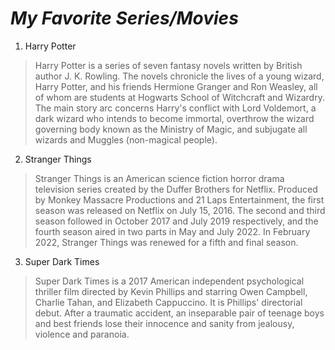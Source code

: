 # *My Favorite Series/Movies*
1. Harry Potter
> Harry Potter is a series of seven fantasy novels written by British author J. K. Rowling. The novels chronicle the lives of a young wizard, Harry Potter, and his friends Hermione Granger and Ron Weasley, all of whom are students at Hogwarts School of Witchcraft and Wizardry. The main story arc concerns Harry's conflict with Lord Voldemort, a dark wizard who intends to become immortal, overthrow the wizard governing body known as the Ministry of Magic, and subjugate all wizards and Muggles (non-magical people).
2. Stranger Things
> Stranger Things is an American science fiction horror drama television series created by the Duffer Brothers for Netflix. Produced by Monkey Massacre Productions and 21 Laps Entertainment, the first season was released on Netflix on July 15, 2016. The second and third season followed in October 2017 and July 2019 respectively, and the fourth season aired in two parts in May and July 2022. In February 2022, Stranger Things was renewed for a fifth and final season.
3. Super Dark Times
> Super Dark Times is a 2017 American independent psychological thriller film directed by Kevin Phillips and starring Owen Campbell, Charlie Tahan, and Elizabeth Cappuccino. It is Phillips' directorial debut. After a traumatic accident, an inseparable pair of teenage boys and best friends lose their innocence and sanity from jealousy, violence and paranoia.
